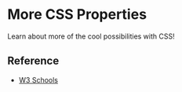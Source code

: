 # More CSS Properties
Learn about more of the cool possibilities with CSS!

## Reference
- [W3 Schools](https://w3schools.com/cssref/)